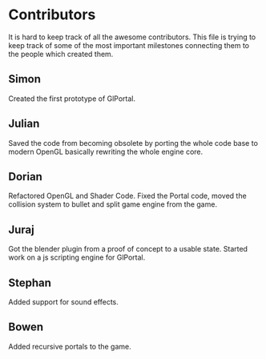 # Contributors
It is hard to keep track of all the awesome contributors. This file is trying to keep track of some of the most important milestones connecting them to the people which created them.
## Simon
Created the first prototype of GlPortal.
## Julian
Saved the code from becoming obsolete by porting the whole code base to modern OpenGL basically rewriting the whole engine core.
## Dorian
Refactored OpenGL and Shader Code. Fixed the Portal code, moved the collision system to bullet and split game engine from the game.
## Juraj 
Got the blender plugin from a proof of concept to a usable state. Started work on a js scripting engine for GlPortal.
## Stephan
Added support for sound effects.
## Bowen
Added recursive portals to the game.
